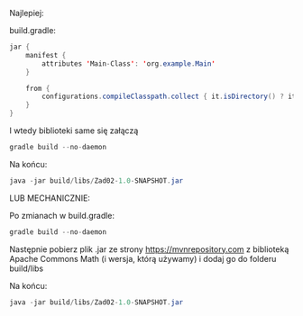 Najlepiej:

build.gradle:
```java
jar {
    manifest {
        attributes 'Main-Class': 'org.example.Main'
    }

    from {
        configurations.compileClasspath.collect { it.isDirectory() ? it : zipTree(it) }
    }
}
```

I wtedy biblioteki same się załączą

```java
gradle build --no-daemon

```

Na końcu:
```java
java -jar build/libs/Zad02-1.0-SNAPSHOT.jar
```

LUB MECHANICZNIE:

Po zmianach w build.gradle:

```java
gradle build --no-daemon

```

Następnie pobierz plik .jar ze strony https://mvnrepository.com z biblioteką Apache Commons Math (i wersja, którą używamy) i dodaj go do folderu build/libs

Na końcu:
```java
java -jar build/libs/Zad02-1.0-SNAPSHOT.jar
```
